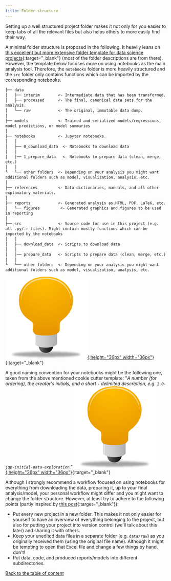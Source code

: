 ```yaml
---
title: Folder structure
---
```

Setting up a well structured project folder makes it not only for you easier to keep tabs of all the relevant files but also helps others to more easily find their way.

A minimal folder structure is proposed in the following. It heavily leans on [this excellent but more extensive folder template for data science projects](http://drivendata.github.io/cookiecutter-data-science/){:target="_blank"} (most of the folder descriptions are from there). However, the template below focuses more on using notebooks as the main analysis tool. Therefore, the `notebooks` folder is more heavily structured and the `src` folder only contains functions which can be imported by the corresponding notebooks.

```
├── data
│   ├── interim        <- Intermediate data that has been transformed.
│   ├── processed      <- The final, canonical data sets for the analysis.
│   └── raw            <- The original, immutable data dump.
│
├── models             <- Trained and serialized models/regressions, model predictions, or model summaries
│
├── notebooks          <- Jupyter notebooks.
│   │
│   ├── 0_download_data  <- Notebooks to download data
│   │
│   │── 1_prepare_data   <- Notebooks to prepare data (clean, merge, etc.)
│   │
└   └── other folders  <- Depending on your analysis you might want additional folders such as model, visualization, analysis, etc.
│
├── references         <- Data dictionaries, manuals, and all other explanatory materials.
│
├── reports            <- Generated analysis as HTML, PDF, LaTeX, etc.
│   └── figures         <- Generated graphics and figures to be used in reporting
│
├── src                <- Source code for use in this project (e.g. all .py/.r files). Might contain mostly functions which can be imported by the notebooks
│   │
│   ├── download_data  <- Scripts to download data
│   │
│   │── prepare_data   <- Scripts to prepare data (clean, merge, etc.)
│   │
└   └── other folders  <- Depending on your analysis you might want additional folders such as model, visualization, analysis, etc.
```
[![example](../figures/example_icon.png){:height="36px" width="36px"}](https://github.com/binste/chicago_safepassage_evaluation){:target="_blank"}

A good naming convention for your notebooks might be the following one, taken from the above mentioned cookie cutter template:
"*A number (for ordering), the creator's initials, and a short `-` delimited description, e.g. `1.0-jqp-initial-data-exploration`."*
[![example](../figures/example_icon.png){:height="36px" width="36px"}](https://github.com/binste/chicago_safepassage_evaluation/tree/master/notebooks/1_prepare_data){:target="_blank"}

Although I strongly recommend a workflow focused on using notebooks for everything from downloading the data, preparing it, up to your final analysis/model, your personal workflow might differ and you might want to change the folder structure. However, at least try to adhere to the following points (partly inspired by [this post](http://kbroman.org/steps2rr/pages/organize.html){:target="_blank"}):

* Put every new project in a new folder. This makes it not only easier for yourself to have an overview of everything belonging to the project, but also for putting your project into version control (we'll talk about this later) and sharing it with others.
* Keep your unedited data files in a separate folder (e.g. `data/raw`) as you originally received them (using the original file name). Although it might be tempting to open that Excel file and change a few things by hand, don't!
* Put data, code, and produced reports/models into different subdirectories.

[Back to the table of content](./index.md)